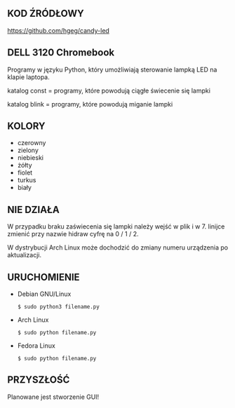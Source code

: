 ## KOD ŹRÓDŁOWY
https://github.com/hgeg/candy-led


## DELL 3120 Chromebook

Programy w języku Python, który umożliwiają sterowanie lampką LED na klapie laptopa.

katalog const = programy, które powodują ciągłe świecenie się lampki

katalog blink = programy, które powodują miganie lampki

## KOLORY
* czerowny
* zielony
* niebieski
* żółty
* fiolet
* turkus
* biały

## NIE DZIAŁA
W przypadku braku zaświecenia się lampki należy wejść w plik i w 7. linijce zmienić przy nazwie hidraw cyfrę na 0 / 1 / 2.

W dystrybucji Arch Linux może dochodzić do zmiany numeru urządzenia po aktualizacji.

## URUCHOMIENIE
* Debian GNU/Linux

  ```$ sudo python3 filename.py```
* Arch Linux

  ```$ sudo python filename.py```
* Fedora Linux

  ```$ sudo python filename.py```

## PRZYSZŁOŚĆ
Planowane jest stworzenie GUI!
